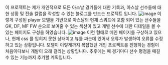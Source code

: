 이 프로젝트는 제가 개인적으로 모든 아스날 경기들에 대한 기록과, 아스날 선수들에 대한 상황 및 전술 칼럼을 작성할 수 있는 블로그를 만드는 프로젝트 입니다. 
![image](https://user-images.githubusercontent.com/101272176/183385764-60b48ba4-e238-41e2-8ac7-e0dc41f56e01.png)
이렇게 구성된 player 모델을 기반으로 아스날의 현재 스쿼드에 포함 되어 있는 선수들을 GK, DF, MF FW 순으로 보여줄 수 있는 섹션이 있고 개별 선수에 대한 디테일을 볼 수 있는 페이지도 구성을 하였습니다.
![image](https://user-images.githubusercontent.com/101272176/183386100-f78315c9-f188-409d-8067-d04356a311b5.png)
이런 형태로 메인 페이지를 구상하고 있으나, 현재 css 를 입히지 못한 상태이고 뷰를 짜는데 있어서 오류가 발생하여 오류를 수정하고 있는 상황입니다.
모델이 이렇게까지 복잡했던 개인 프로젝트를 진행하는 경험이 처음이다보니 개발이 오래 걸리는 상황입니다.
추후에는 매 경기마다 선수 평점을 매길 수 있는 기능까지 추가할 계획입니다.
